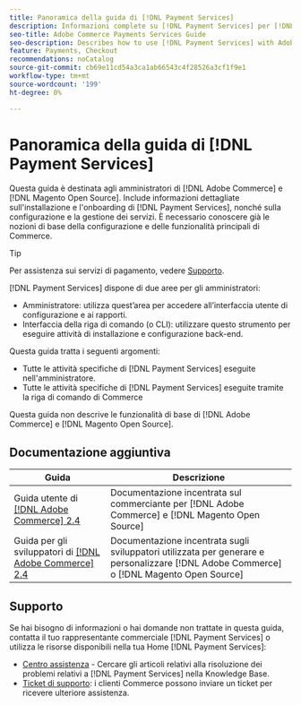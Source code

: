 ```yaml
---
title: Panoramica della guida di [!DNL Payment Services]
description: Informazioni complete su [!DNL Payment Services] per [!DNL Adobe Commerce] e [!DNL Magento Open Source] amministratori, inclusi installazione e onboarding
seo-title: Adobe Commerce Payments Services Guide
seo-description: Describes how to use [!DNL Payment Services] with Adobe Commerce or [!DNL Magento Open Source].
feature: Payments, Checkout
recommendations: noCatalog
source-git-commit: cb69e11cd54a3ca1ab66543c4f28526a3cf1f9e1
workflow-type: tm+mt
source-wordcount: '199'
ht-degree: 0%

---
```


# Panoramica della guida di [!DNL Payment Services]

Questa guida è destinata agli amministratori di [!DNL Adobe Commerce] e [!DNL Magento Open Source]. Include informazioni dettagliate sull&#39;installazione e l&#39;onboarding di [!DNL Payment Services], nonché sulla configurazione e la gestione dei servizi. È necessario conoscere già le nozioni di base della configurazione e delle funzionalità principali di Commerce.

>[!TIP]
>
>Per assistenza sui servizi di pagamento, vedere [Supporto](#support).

[!DNL Payment Services] dispone di due aree per gli amministratori:

* Amministratore: utilizza quest’area per accedere all’interfaccia utente di configurazione e ai rapporti.
* Interfaccia della riga di comando (o CLI): utilizzare questo strumento per eseguire attività di installazione e configurazione back-end.

Questa guida tratta i seguenti argomenti:

* Tutte le attività specifiche di [!DNL Payment Services] eseguite nell&#39;amministratore.
* Tutte le attività specifiche di [!DNL Payment Services] eseguite tramite la riga di comando di Commerce

Questa guida non descrive le funzionalità di base di [!DNL Adobe Commerce] e [!DNL Magento Open Source].

## Documentazione aggiuntiva

| Guida | Descrizione |
|------ | ----------- |
| Guida utente di [[!DNL Adobe Commerce] 2.4](https://experienceleague.adobe.com/docs/commerce-admin/user-guides/home.html) | Documentazione incentrata sul commerciante per [!DNL Adobe Commerce] e [!DNL Magento Open Source] |
| Guida per gli sviluppatori di [[!DNL Adobe Commerce] 2.4](https://developer.adobe.com/commerce/docs) | Documentazione incentrata sugli sviluppatori utilizzata per generare e personalizzare [!DNL Adobe Commerce] o [!DNL Magento Open Source] |

## Supporto

Se hai bisogno di informazioni o hai domande non trattate in questa guida, contatta il tuo rappresentante commerciale [!DNL Payment Services] o utilizza le risorse disponibili nella tua Home [!DNL Payment Services]:

* [Centro assistenza](https://experienceleague.adobe.com/docs/commerce-knowledge-base/kb/overview.html) - Cercare gli articoli relativi alla risoluzione dei problemi relativi a [!DNL Payment Services] nella Knowledge Base.
* [Ticket di supporto](https://experienceleague.adobe.com/docs/commerce-knowledge-base/kb/help-center-guide/magento-help-center-user-guide.html#submit-ticket): i clienti Commerce possono inviare un ticket per ricevere ulteriore assistenza.
